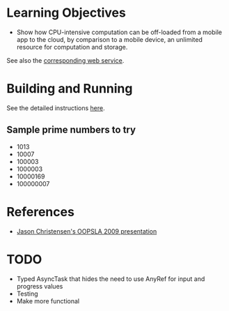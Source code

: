 # Learning Objectives

- Show how CPU-intensive computation can be off-loaded from a mobile app to
  the cloud, by comparison to a mobile device, an unlimited resource for
  computation and storage.

See also the [corresponding web service](https://github.com/webservices-cs-luc-edu/primenumbers-spray-scala).

# Building and Running

See the detailed instructions [here](https://bitbucket.org/loyolachicagocs_plsystems/clickcounter-android-scala).

## Sample prime numbers to try

- 1013
- 10007
- 100003
- 1000003
- 10000169
- 100000007

# References

- [Jason Christensen's OOPSLA 2009 presentation](http://www.slideshare.net/jasonc411/oopsla-2009-combining-rest-and-cloud-a-practitioners-report)

# TODO

- Typed AsyncTask that hides the need to use AnyRef for input and progress
  values
- Testing
- Make more functional